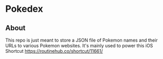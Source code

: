 # Pokedex

## About
This repo is just meant to store a JSON file of Pokemon names and their URLs to various Pokemon websites. It's mainly used to power this iOS Shortcut https://routinehub.co/shortcut/11661/
